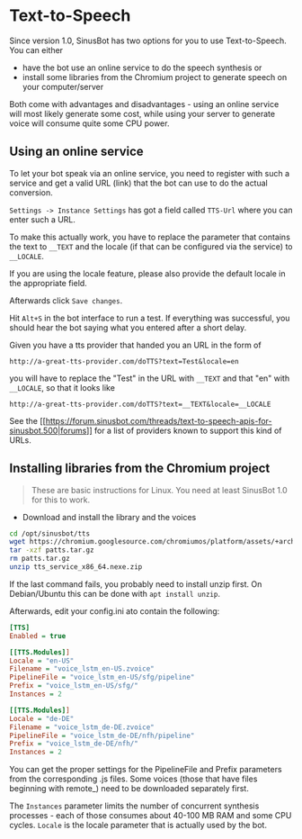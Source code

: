 # Text-to-Speech

Since version 1.0, SinusBot has two options for you to use Text-to-Speech. You can either

* have the bot use an online service to do the speech synthesis or
* install some libraries from the Chromium project to generate speech on your computer/server

Both come with advantages and disadvantages - using an online service will most likely generate some cost, while using your server to generate voice will consume quite some CPU power.

## Using an online service

To let your bot speak via an online service, you need to register with such a service and get a valid URL (link) that the bot can use to do the actual conversion.

`Settings -> Instance Settings` has got a field called `TTS-Url` where you can enter such a URL.

To make this actually work, you have to replace the parameter that contains the text to `__TEXT` and the locale (if that can be configured via the service) to `__LOCALE`.

If you are using the locale feature, please also provide the default locale in the appropriate field.

Afterwards click `Save changes`.

Hit `Alt+S` in the bot interface to run a test. If everything was successful, you should hear the bot saying what you entered after a short delay.

Given you have a tts provider that handed you an URL in the form of

	http://a-great-tts-provider.com/doTTS?text=Test&locale=en

you will have to replace the "Test" in the URL with `__TEXT` and that "en" with `__LOCALE`, so that it looks like

	http://a-great-tts-provider.com/doTTS?text=__TEXT&locale=__LOCALE

See the [[https://forum.sinusbot.com/threads/text-to-speech-apis-for-sinusbot.500|forums]] for a list of providers known to support this kind of URLs.

## Installing libraries from the Chromium project

> These are basic instructions for Linux. You need at least SinusBot 1.0 for this to work.

* Download and install the library and the voices

```bash
cd /opt/sinusbot/tts
wget https://chromium.googlesource.com/chromiumos/platform/assets/+archive/master/speech_synthesis/patts.tar.gz
tar -xzf patts.tar.gz
rm patts.tar.gz
unzip tts_service_x86_64.nexe.zip
```

If the last command fails, you probably need to install unzip first. On Debian/Ubuntu this can be done with `apt install unzip`.

Afterwards, edit your config.ini ato contain the following:

```ini
[TTS]
Enabled = true

[[TTS.Modules]]
Locale = "en-US"
Filename = "voice_lstm_en-US.zvoice"
PipelineFile = "voice_lstm_en-US/sfg/pipeline"
Prefix = "voice_lstm_en-US/sfg/"
Instances = 2

[[TTS.Modules]]
Locale = "de-DE"
Filename = "voice_lstm_de-DE.zvoice"
PipelineFile = "voice_lstm_de-DE/nfh/pipeline"
Prefix = "voice_lstm_de-DE/nfh/"
Instances = 2
```

You can get the proper settings for the PipelineFile and Prefix parameters from the corresponding .js files. Some voices (those that have files beginning with remote_) need to be downloaded separately first.

The `Instances` parameter limits the number of concurrent synthesis processes - each of those consumes about 40-100 MB RAM and some CPU cycles. `Locale` is the locale parameter that is actually used by the bot.
